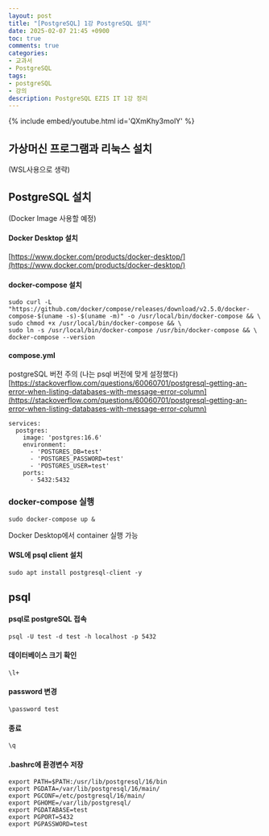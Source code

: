 ```yaml
---
layout: post
title: "[PostgreSQL] 1강 PostgreSQL 설치"
date: 2025-02-07 21:45 +0900
toc: true
comments: true
categories:
- 교과서
- PostgreSQL
tags:
- postgreSQL
- 강의
description: PostgreSQL EZIS IT 1강 정리
---
```


{% include embed/youtube.html id='QXmKhy3molY' %}

## 가상머신 프로그램과 리눅스 설치
(WSL사용으로 생략)

## PostgreSQL 설치
(Docker Image 사용할 예정)  


#### Docker Desktop 설치
[https://www.docker.com/products/docker-desktop/](https://www.docker.com/products/docker-desktop/)


#### docker-compose 설치
```
sudo curl -L "https://github.com/docker/compose/releases/download/v2.5.0/docker-compose-$(uname -s)-$(uname -m)" -o /usr/local/bin/docker-compose && \  
sudo chmod +x /usr/local/bin/docker-compose && \  
sudo ln -s /usr/local/bin/docker-compose /usr/bin/docker-compose && \  
docker-compose --version  
```


#### compose.yml
postgreSQL 버전 주의 (나는 psql 버전에 맞게 설정했다)  
[https://stackoverflow.com/questions/60060701/postgresql-getting-an-error-when-listing-databases-with-message-error-column](https://stackoverflow.com/questions/60060701/postgresql-getting-an-error-when-listing-databases-with-message-error-column)
```
services:
  postgres:
    image: 'postgres:16.6'
    environment:
      - 'POSTGRES_DB=test'
      - 'POSTGRES_PASSWORD=test'
      - 'POSTGRES_USER=test'
    ports:
      - 5432:5432

```


### docker-compose 실행
```
sudo docker-compose up &
```
Docker Desktop에서 container 실행 가능  


#### WSL에 psql client 설치
```
sudo apt install postgresql-client -y
```


## psql

#### psql로 postgreSQL 접속
```
psql -U test -d test -h localhost -p 5432
```

#### 데이터베이스 크기 확인
```
\l+
```

#### password 변경
```
\password test
```

#### 종료
```
\q
```

#### .bashrc에 환경변수 저장

```
export PATH=$PATH:/usr/lib/postgresql/16/bin
export PGDATA=/var/lib/postgresql/16/main/
export PGCONF=/etc/postgresql/16/main/
export PGHOME=/var/lib/postgresql/
export PGDATABASE=test
export PGPORT=5432
export PGPASSWORD=test
```